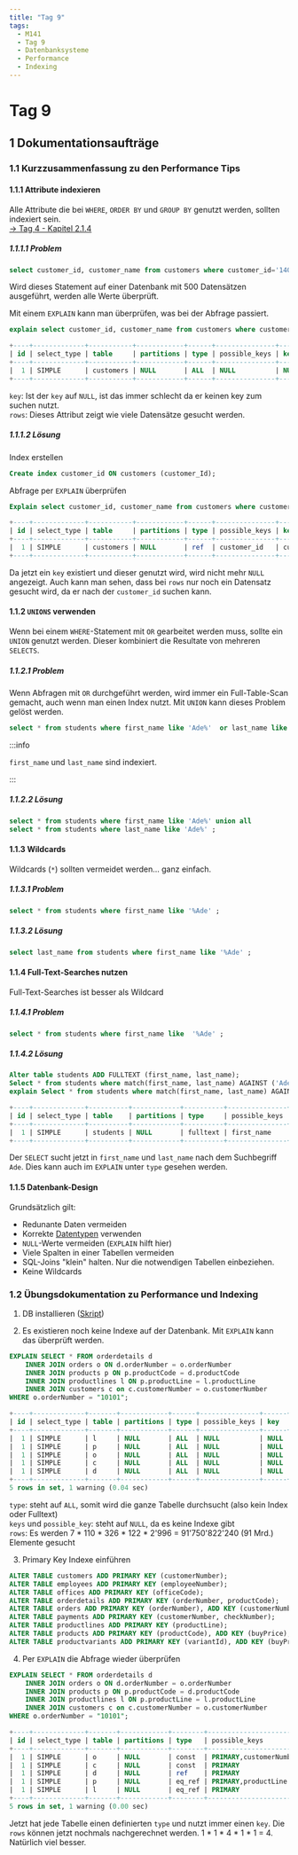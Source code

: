 ```yaml
---
title: "Tag 9"
tags:
  - M141
  - Tag 9
  - Datenbanksysteme
  - Performance
  - Indexing
---
```


# Tag 9

## 1 Dokumentationsaufträge

### 1.1 Kurzzusammenfassung zu den Performance Tips

#### 1.1.1 Attribute indexieren

Alle Attribute die bei `WHERE`, `ORDER BY` und `GROUP BY` genutzt werden, sollten indexiert sein.  
[-> Tag 4 - Kapitel 2.1.4](./tag-0004.md#214-indexierung)

##### 1.1.1.1 Problem

```sql
select customer_id, customer_name from customers where customer_id='140385';
```

Wird dieses Statement auf einer Datenbank mit 500 Datensätzen ausgeführt, werden alle Werte überprüft.

Mit einem `EXPLAIN` kann man überprüfen, was bei der Abfrage passiert.

```sql
explain select customer_id, customer_name from customers where customer_id='140385';
```

```sql title="OUTPUT"
+----+-------------+-----------+------------+------+---------------+------+---------+------+------+----------+-------------+
| id | select_type | table     | partitions | type | possible_keys | key  | key_len | ref  | rows | filtered | Extra       |
+----+-------------+-----------+------------+------+---------------+------+---------+------+------+----------+-------------+
|  1 | SIMPLE      | customers | NULL       | ALL  | NULL          | NULL | NULL    | NULL |  500 |    10.00 | Using where |
+----+-------------+-----------+------------+------+---------------+------+---------+------+------+----------+-------------+
```

`key`: Ist der `key` auf `NULL`, ist das immer schlecht da er keinen key zum suchen nutzt.  
`rows`: Dieses Attribut zeigt wie viele Datensätze gesucht werden.

##### 1.1.1.2 Lösung

Index erstellen

```sql
Create index customer_id ON customers (customer_Id);
```

Abfrage per `EXPLAIN` überprüfen

```sql
Explain select customer_id, customer_name from customers where customer_id='140385';
```

```sql title="OUTPUT"
+----+-------------+-----------+------------+------+---------------+-------------+---------+-------+------+----------+-------+
| id | select_type | table     | partitions | type | possible_keys | key         | key_len | ref   | rows | filtered | Extra |
+----+-------------+-----------+------------+------+---------------+-------------+---------+-------+------+----------+-------+
|  1 | SIMPLE      | customers | NULL       | ref  | customer_id   | customer_id | 13      | const |    1 |   100.00 | NULL  |
+----+-------------+-----------+------------+------+---------------+-------------+---------+-------+------+----------+-------+
```

Da jetzt ein `key` existiert und dieser genutzt wird, wird nicht mehr `NULL` angezeigt. Auch kann man sehen, dass bei `rows` nur noch ein Datensatz gesucht wird, da er nach der `customer_id` suchen kann.

#### 1.1.2 `UNIONS` verwenden

Wenn bei einem `WHERE`-Statement mit `OR` gearbeitet werden muss, sollte ein `UNION` genutzt werden. Dieser kombiniert die Resultate von mehreren `SELECTS`.

##### 1.1.2.1 Problem

Wenn Abfragen mit `OR` durchgeführt werden, wird immer ein Full-Table-Scan gemacht, auch wenn man einen Index nutzt. Mit `UNION` kann dieses Problem gelöst werden.

```sql
select * from students where first_name like 'Ade%'  or last_name like 'Ade%' ;
```

:::info

`first_name` und `last_name` sind indexiert.

:::

##### 1.1.2.2 Lösung

```sql
select * from students where first_name like 'Ade%' union all
select * from students where last_name like 'Ade%' ;
```

#### 1.1.3 Wildcards

Wildcards (`*`) sollten vermeidet werden... ganz einfach.

##### 1.1.3.1 Problem

```sql
select * from students where first_name like '%Ade' ;
```

##### 1.1.3.2 Lösung

```sql
select last_name from students where first_name like '%Ade' ;
```

#### 1.1.4 Full-Text-Searches nutzen

Full-Text-Searches ist besser als Wildcard

##### 1.1.4.1 Problem

```sql
select * from students where first_name like  '%Ade' ;
```

##### 1.1.4.2 Lösung

```sql
Alter table students ADD FULLTEXT (first_name, last_name);
Select * from students where match(first_name, last_name) AGAINST ('Ade');
explain Select * from students where match(first_name, last_name) AGAINST ('Ade');
```

```sql title="OUTPUT"
+----+-------------+----------+------------+----------+---------------+------------+---------+-------+------+----------+-------------------------------+
| id | select_type | table    | partitions | type     | possible_keys | key        | key_len | ref   | rows | filtered | Extra                         |
+----+-------------+----------+------------+----------+---------------+------------+---------+-------+------+----------+-------------------------------+
|  1 | SIMPLE      | students | NULL       | fulltext | first_name    | first_name | 0       | const |    1 |   100.00 | Using where; Ft_hints: sorted |
+----+-------------+----------+------------+----------+---------------+------------+---------+-------+------+----------+-------------------------------+
```

Der `SELECT` sucht jetzt in `first_name` und `last_name` nach dem Suchbegriff `Ade`. Dies kann auch im `EXPLAIN` unter `type` gesehen werden.

#### 1.1.5 Datenbank-Design

Grundsätzlich gilt:

- Redunante Daten vermeiden
- Korrekte [Datentypen](./tag-0004.md#213-datentypen--attribute) verwenden
- `NULL`-Werte vermeiden (`EXPLAIN` hilft hier)
- Viele Spalten in einer Tabellen vermeiden
- SQL-Joins "klein" halten. Nur die notwendigen Tabellen einbeziehen.
- Keine Wildcards

### 1.2 Übungsdokumentation zu Performance und Indexing

1. DB installieren ([Skript](/appendix/M141/classicModelsOhneIndex))

2. Es existieren noch keine Indexe auf der Datenbank. Mit `EXPLAIN` kann das überprüft werden.

```sql
EXPLAIN SELECT * FROM orderdetails d
    INNER JOIN orders o ON d.orderNumber = o.orderNumber
    INNER JOIN products p ON p.productCode = d.productCode
    INNER JOIN productlines l ON p.productLine = l.productLine
    INNER JOIN customers c on c.customerNumber = o.customerNumber
WHERE o.orderNumber = "10101";
```

```sql title="OUTPUT"
+----+-------------+-------+------------+------+---------------+------+---------+------+------+----------+--------------------------------------------+
| id | select_type | table | partitions | type | possible_keys | key  | key_len | ref  | rows | filtered | Extra                                      |
+----+-------------+-------+------------+------+---------------+------+---------+------+------+----------+--------------------------------------------+
|  1 | SIMPLE      | l     | NULL       | ALL  | NULL          | NULL | NULL    | NULL |    7 |   100.00 | NULL                                       |
|  1 | SIMPLE      | p     | NULL       | ALL  | NULL          | NULL | NULL    | NULL |  110 |    10.00 | Using where; Using join buffer (hash join) |
|  1 | SIMPLE      | o     | NULL       | ALL  | NULL          | NULL | NULL    | NULL |  326 |    10.00 | Using where; Using join buffer (hash join) |
|  1 | SIMPLE      | c     | NULL       | ALL  | NULL          | NULL | NULL    | NULL |  122 |    10.00 | Using where; Using join buffer (hash join) |
|  1 | SIMPLE      | d     | NULL       | ALL  | NULL          | NULL | NULL    | NULL | 2996 |     1.00 | Using where; Using join buffer (hash join) |
+----+-------------+-------+------------+------+---------------+------+---------+------+------+----------+--------------------------------------------+
5 rows in set, 1 warning (0.04 sec)
```

`type`: steht auf `ALL`, somit wird die ganze Tabelle durchsucht (also kein Index oder Fulltext)  
`keys` und `possible_key`: steht auf `NULL`, da es keine Indexe gibt  
`rows`: Es werden 7 \* 110 \* 326 \* 122 \* 2'996 = 91'750'822'240 (91 Mrd.) Elemente gesucht

3. Primary Key Indexe einführen

```sql
ALTER TABLE customers ADD PRIMARY KEY (customerNumber);
ALTER TABLE employees ADD PRIMARY KEY (employeeNumber);
ALTER TABLE offices ADD PRIMARY KEY (officeCode);
ALTER TABLE orderdetails ADD PRIMARY KEY (orderNumber, productCode);
ALTER TABLE orders ADD PRIMARY KEY (orderNumber), ADD KEY (customerNumber);
ALTER TABLE payments ADD PRIMARY KEY (customerNumber, checkNumber);
ALTER TABLE productlines ADD PRIMARY KEY (productLine);
ALTER TABLE products ADD PRIMARY KEY (productCode), ADD KEY (buyPrice), ADD KEY (productLine);
ALTER TABLE productvariants ADD PRIMARY KEY (variantId), ADD KEY (buyPrice), ADD KEY (productCode);
```

4. Per `EXPLAIN` die Abfrage wieder überprüfen

```sql
EXPLAIN SELECT * FROM orderdetails d
    INNER JOIN orders o ON d.orderNumber = o.orderNumber
    INNER JOIN products p ON p.productCode = d.productCode
    INNER JOIN productlines l ON p.productLine = l.productLine
    INNER JOIN customers c on c.customerNumber = o.customerNumber
WHERE o.orderNumber = "10101";
```

```sql title="OUTPUT"
+----+-------------+-------+------------+--------+------------------------+---------+---------+------------------------------+------+----------+-----------------------+
| id | select_type | table | partitions | type   | possible_keys          | key     | key_len | ref                          | rows | filtered | Extra                 |
+----+-------------+-------+------------+--------+------------------------+---------+---------+------------------------------+------+----------+-----------------------+
|  1 | SIMPLE      | o     | NULL       | const  | PRIMARY,customerNumber | PRIMARY | 4       | const                        |    1 |   100.00 | NULL                  |
|  1 | SIMPLE      | c     | NULL       | const  | PRIMARY                | PRIMARY | 4       | const                        |    1 |   100.00 | NULL                  |
|  1 | SIMPLE      | d     | NULL       | ref    | PRIMARY                | PRIMARY | 4       | const                        |    4 |   100.00 | Using index condition |
|  1 | SIMPLE      | p     | NULL       | eq_ref | PRIMARY,productLine    | PRIMARY | 17      | explaintesting.d.productCode |    1 |   100.00 | NULL                  |
|  1 | SIMPLE      | l     | NULL       | eq_ref | PRIMARY                | PRIMARY | 52      | explaintesting.p.productLine |    1 |   100.00 | NULL                  |
+----+-------------+-------+------------+--------+------------------------+---------+---------+------------------------------+------+----------+-----------------------+
5 rows in set, 1 warning (0.00 sec)
```

Jetzt hat jede Tabelle einen definierten `type` und nutzt immer einen `key`. Die `rows` können jetzt nochmals nachgerechnet werden. 1 \* 1 \* 4 \* 1 \* 1 = 4. Natürlich viel besser.
